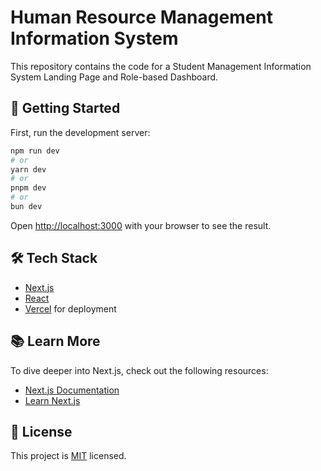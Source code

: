 # Human Resource Management Information System

This repository contains the code for a Student Management Information System Landing Page and Role-based Dashboard.

## 🚀 Getting Started

First, run the development server:

```bash
npm run dev
# or
yarn dev
# or
pnpm dev
# or
bun dev
```

Open [http://localhost:3000](http://localhost:3000) with your browser to see the result.

## 🛠 Tech Stack

- [Next.js](https://nextjs.org/)
- [React](https://reactjs.org/)
- [Vercel](https://vercel.com/) for deployment

## 📚 Learn More

To dive deeper into Next.js, check out the following resources:

- [Next.js Documentation](https://nextjs.org/docs)
- [Learn Next.js](https://nextjs.org/learn)

## 📄 License

This project is [MIT](https://choosealicense.com/licenses/mit/) licensed.
